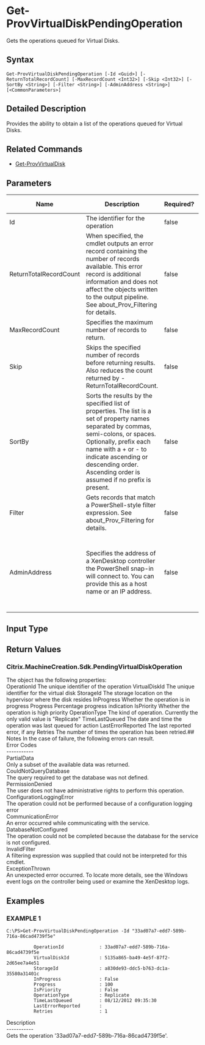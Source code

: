 ﻿# Get-ProvVirtualDiskPendingOperation

   Gets the operations queued for Virtual Disks.

## Syntax
```
Get-ProvVirtualDiskPendingOperation [-Id <Guid>] [-ReturnTotalRecordCount] [-MaxRecordCount <Int32>] [-Skip <Int32>] [-SortBy <String>] [-Filter <String>] [-AdminAddress <String>] [<CommonParameters>]
```

## Detailed Description
   Provides the ability to obtain a list of the operations queued for Virtual Disks.

## Related Commands
  * [Get-ProvVirtualDisk](Get-ProvVirtualDisk/)
## Parameters

| Name   | Description | Required? | Pipeline Input | Default Value |
| --- | --- | --- | --- | --- |
| Id | The identifier for the operation | false | false |  |
| ReturnTotalRecordCount | When specified, the cmdlet outputs an error record containing the number of records available. This error record is additional information and does not affect the objects written to the output pipeline. See about_Prov_Filtering for details. | false | false | False |
| MaxRecordCount | Specifies the maximum number of records to return. | false | false | 250 |
| Skip | Skips the specified number of records before returning results. Also reduces the count returned by -ReturnTotalRecordCount. | false | false | 0 |
| SortBy | Sorts the results by the specified list of properties. The list is a set of property names separated by commas, semi-colons, or spaces. Optionally, prefix each name with a + or - to indicate ascending or descending order. Ascending order is assumed if no prefix is present. | false | false | The default sort order is by name or unique identifier. |
| Filter | Gets records that match a PowerShell-style filter expression. See about_Prov_Filtering for details. | false | false |  |
| AdminAddress | Specifies the address of a XenDesktop controller the PowerShell snap-in will connect to. You can provide this as a host name or an IP address. | false | false | Localhost. Once a value is provided by any cmdlet, this value becomes the default. |

## Input Type
### 
   
## Return Values
### Citrix.MachineCreation.Sdk.PendingVirtualDiskOperation
   The object has the following properties:<br>OperationId <Guid> The unique identifier of the operation VirtualDiskId <Guid> The unique identifier for the virtual disk StorageId <string> The storage location on the hypervisor where the disk resides InProgress <Boolean> Whether the operation is in progress Progress <int> Percentage progress indication IsPriority <Boolean> Whether the operation is high priority OperationType <string> The kind of operation.  Currently the only valid value is "Replicate" TimeLastQueued  <DateTime> The date and time the operation was last queued for action LastErrorReported <string> The last reported error, if any Retries  <int> The number of times the operation has been retried.## Notes
   In the case of failure, the following errors can result.<br>    Error Codes<br>    -----------<br>    PartialData<br>    Only a subset of the available data was returned.<br>    CouldNotQueryDatabase<br>    The query required to get the database was not defined.<br>    PermissionDenied<br>    The user does not have administrative rights to perform this operation.<br>    ConfigurationLoggingError<br>    The operation could not be performed because of a configuration logging error<br>    CommunicationError<br>    An error occurred while communicating with the service.<br>    DatabaseNotConfigured<br>    The operation could not be completed because the database for the service is not configured.<br>    InvalidFilter<br>    A filtering expression was supplied that could not be interpreted for this cmdlet.<br>    ExceptionThrown<br>    An unexpected error occurred.  To locate more details, see the Windows event logs on the controller being used or examine the XenDesktop logs.
## Examples

### EXAMPLE 1
```
C:\PS>Get-ProvVirtualDiskPendingOperation -Id "33ad07a7-edd7-589b-716a-86cad4739f5e"

          OperationId             : 33ad07a7-edd7-589b-716a-86cad4739f5e
          VirtualDiskId           : 5135a865-ba49-4e5f-87f2-2d65ee7a4e51
          StorageId               : a830de93-ddc5-b763-dc1a-35580a31401c
          InProgress              : False
          Progress                : 100
          IsPriority              : False
          OperationType           : Replicate
          TimeLastQueued          : 08/12/2012 09:35:30
          LastErrorReported       :
          Retries                 : 1
```
   Description<br>-----------<br>Gets the operation '33ad07a7-edd7-589b-716a-86cad4739f5e'.
